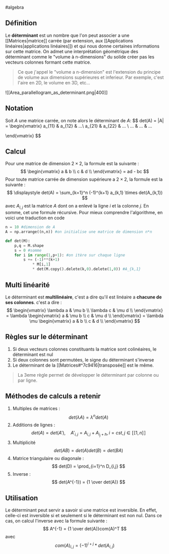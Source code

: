 #algebra
## Définition
Le **déterminant** est un nombre que l'on peut associer a une [[Matrices|matrice]] carrée (par extension, aux [[Applications linéaires|applications linéaires]]) et qui nous donne certaines informations sur cette matrice. 
On admet une interprétation géométrique des déterminant comme le "volume à  n-dimensions" du solide créer pas les vecteurs colonnes formant cette matrice. 
> Ce que j'appel le "volume a n-dimension" est l'extension du principe de volume aux dimensions supérieures et inferieur. Par exemple, c'est l'aire en 2D, le volume en 3D, etc...


![[Area_parallellogram_as_determinant.png|400]]  
## Notation
Soit $A$ une matrice carrée, on note alors le déterminant de $A$:
$$
det(A) = |A| = \begin{vmatrix}
a_{11} & a_{12} & ...\\
a_{21} & a_{22} & ... \\
...    & ...    & ...

\end{vmatrix}
$$
## Calcul
Pour une matrice de dimension $2\times 2$, la formule est la suivante :
$$
\begin{vmatrix}
a & b \\
c & d \\
\end{vmatrix}
= ad - bc
$$
Pour toute matrice carrée de dimension supérieure a $2 \times 2$, la formule est la suivante : 
$$
\displaystyle
det(A) = \sum_{k=1}^n (-1)^{k+1} a_{k,1} \times det(A_{k,1})
$$
avec $A_{i,j}$ est la matrice $A$ dont on a enlevé la ligne $i$ et la colonne $j$. En somme, cet une formule récursive.
Pour mieux comprendre l'algorithme, en voici une traduction en code 
```python
n = 10 #dimension de A
A = np.arrange((n,n)) #on initialise une matrice de dimension n*n

def det(M):
	p,q = M.shape
	s = 0 #somme
	for i in range(1,p+1): #on itère sur chaque ligne
		s += (-1)**(k+1) 
			* M[i,1] 
			* det(M.copy().delete(k,0).delete(1,0)) #A_{k,1}

```
## Multi linéarité
Le déterminant est **multilinéaire**, c'est a dire qu'il est linéaire a **chacune de ses colonnes**. 
c'est a dire :
$$
\begin{vmatrix}
\lambda a & \mu b \\
\lambda c & \mu d \\
\end{vmatrix}
= \lambda
\begin{vmatrix}
 a & \mu b \\
 c & \mu d \\
\end{vmatrix}
= \lambda \mu
\begin{vmatrix}
 a & b \\
 c & d \\
\end{vmatrix}
$$
## Règles sur le déterminant
1. Si deux vecteurs colonnes constituants la matrice sont colinéaires, le déterminant est nul
2. Si deux colonnes sont permutées, le signe du déterminant s'inverse
3. Le déterminant de la [[Matrices#^7c9416|transposée]] est le même. 
> La 3eme règle permet de développer le déterminant par colonne ou par ligne. 

## Méthodes de calculs a retenir
1. Multiples de matrices :
$$
det(\lambda A) = \lambda ^n det(A)
$$
2. Additions de lignes :
$$
det(A) = det(A'), \quad A'_{i,j} = A_{i,j} + A_{i_j+h}, i = cst, j \in [\![1, n]\!] 
$$
3. Multiplicité
$$
det(AB) = det(A)det(B) = det(BA)
$$
4. Matrice triangulaire ou diagonale :
$$
det(D) = \prod_{i=1}^n D_{i,j}
$$
5. Inverse :
$$
det(A^{-1}) = {1 \over det(A)}
$$

## Utilisation
Le déterminant peut servir a savoir si une matrice est inversible. En effet, celle-ci est inversible si et seulement si le déterminant est non nul. Dans ce cas, on calcul l'inverse avec la formule suivante :
$$
A^{-1} = {1 \over det(A)}com(A)^T
$$
avec 
$$
com(A)_{i,j} = (-1)^{i+j} * det(A_{i,j})
$$
